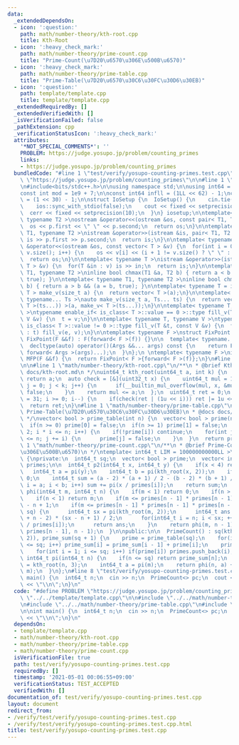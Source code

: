 ```yaml
---
data:
  _extendedDependsOn:
  - icon: ':question:'
    path: math/number-theory/kth-root.cpp
    title: Kth-Root
  - icon: ':heavy_check_mark:'
    path: math/number-theory/prime-count.cpp
    title: "Prime-Count(\u7D20\u6570\u306E\u500B\u6570)"
  - icon: ':heavy_check_mark:'
    path: math/number-theory/prime-table.cpp
    title: "Prime-Table(\u7D20\u6570\u30C6\u30FC\u30D6\u30EB)"
  - icon: ':question:'
    path: template/template.cpp
    title: template/template.cpp
  _extendedRequiredBy: []
  _extendedVerifiedWith: []
  _isVerificationFailed: false
  _pathExtension: cpp
  _verificationStatusIcon: ':heavy_check_mark:'
  attributes:
    '*NOT_SPECIAL_COMMENTS*': ''
    PROBLEM: https://judge.yosupo.jp/problem/counting_primes
    links:
    - https://judge.yosupo.jp/problem/counting_primes
  bundledCode: "#line 1 \"test/verify/yosupo-counting-primes.test.cpp\"\n#define PROBLEM\
    \ \"https://judge.yosupo.jp/problem/counting_primes\"\n\n#line 1 \"template/template.cpp\"\
    \n#include<bits/stdc++.h>\n\nusing namespace std;\n\nusing int64 = long long;\n\
    const int mod = 1e9 + 7;\n\nconst int64 infll = (1LL << 62) - 1;\nconst int inf\
    \ = (1 << 30) - 1;\n\nstruct IoSetup {\n  IoSetup() {\n    cin.tie(nullptr);\n\
    \    ios::sync_with_stdio(false);\n    cout << fixed << setprecision(10);\n  \
    \  cerr << fixed << setprecision(10);\n  }\n} iosetup;\n\ntemplate< typename T1,\
    \ typename T2 >\nostream &operator<<(ostream &os, const pair< T1, T2 >& p) {\n\
    \  os << p.first << \" \" << p.second;\n  return os;\n}\n\ntemplate< typename\
    \ T1, typename T2 >\nistream &operator>>(istream &is, pair< T1, T2 > &p) {\n \
    \ is >> p.first >> p.second;\n  return is;\n}\n\ntemplate< typename T >\nostream\
    \ &operator<<(ostream &os, const vector< T > &v) {\n  for(int i = 0; i < (int)\
    \ v.size(); i++) {\n    os << v[i] << (i + 1 != v.size() ? \" \" : \"\");\n  }\n\
    \  return os;\n}\n\ntemplate< typename T >\nistream &operator>>(istream &is, vector<\
    \ T > &v) {\n  for(T &in : v) is >> in;\n  return is;\n}\n\ntemplate< typename\
    \ T1, typename T2 >\ninline bool chmax(T1 &a, T2 b) { return a < b && (a = b,\
    \ true); }\n\ntemplate< typename T1, typename T2 >\ninline bool chmin(T1 &a, T2\
    \ b) { return a > b && (a = b, true); }\n\ntemplate< typename T = int64 >\nvector<\
    \ T > make_v(size_t a) {\n  return vector< T >(a);\n}\n\ntemplate< typename T,\
    \ typename... Ts >\nauto make_v(size_t a, Ts... ts) {\n  return vector< decltype(make_v<\
    \ T >(ts...)) >(a, make_v< T >(ts...));\n}\n\ntemplate< typename T, typename V\
    \ >\ntypename enable_if< is_class< T >::value == 0 >::type fill_v(T &t, const\
    \ V &v) {\n  t = v;\n}\n\ntemplate< typename T, typename V >\ntypename enable_if<\
    \ is_class< T >::value != 0 >::type fill_v(T &t, const V &v) {\n  for(auto &e\
    \ : t) fill_v(e, v);\n}\n\ntemplate< typename F >\nstruct FixPoint : F {\n  explicit\
    \ FixPoint(F &&f) : F(forward< F >(f)) {}\n\n  template< typename... Args >\n\
    \  decltype(auto) operator()(Args &&... args) const {\n    return F::operator()(*this,\
    \ forward< Args >(args)...);\n  }\n};\n \ntemplate< typename F >\ninline decltype(auto)\
    \ MFP(F &&f) {\n  return FixPoint< F >{forward< F >(f)};\n}\n#line 4 \"test/verify/yosupo-counting-primes.test.cpp\"\
    \n\n#line 1 \"math/number-theory/kth-root.cpp\"\n/**\n * @brief Kth-Root\n * @docs\
    \ docs/kth-root.md\n */\nuint64_t kth_root(uint64_t a, int k) {\n  if(k == 1)\
    \ return a;\n  auto check = [&](uint32_t x) {\n    uint64_t mul = 1;\n    for(int\
    \ j = 0; j < k; j++) {\n      if(__builtin_mul_overflow(mul, x, &mul)) return\
    \ false;\n    }\n    return mul <= a;\n  };\n  uint64_t ret = 0;\n  for(int i\
    \ = 31; i >= 0; i--) {\n    if(check(ret | (1u << i))) ret |= 1u << i;\n  }\n\
    \  return ret;\n}\n#line 1 \"math/number-theory/prime-table.cpp\"\n/**\n * @brief\
    \ Prime-Table(\u7D20\u6570\u30C6\u30FC\u30D6\u30EB)\n * @docs docs/prime-table.md\n\
    \ */\nvector< bool > prime_table(int n) {\n  vector< bool > prime(n + 1, true);\n\
    \  if(n >= 0) prime[0] = false;\n  if(n >= 1) prime[1] = false;\n  for(int i =\
    \ 2; i * i <= n; i++) {\n    if(!prime[i]) continue;\n    for(int j = i * i; j\
    \ <= n; j += i) {\n      prime[j] = false;\n    }\n  }\n  return prime;\n}\n#line\
    \ 1 \"math/number-theory/prime-count.cpp\"\n/**\n * @brief Prime-Count(\u7D20\u6570\
    \u306E\u500B\u6570)\n */\ntemplate< int64_t LIM = 100000000000LL >\nstruct PrimeCount\
    \ {\nprivate:\n  int64_t sq;\n  vector< bool > prime;\n  vector< int64_t > prime_sum,\
    \ primes;\n\n  int64_t p2(int64_t x, int64_t y) {\n    if(x < 4) return 0;\n \
    \   int64_t a = pi(y);\n    int64_t b = pi(kth_root(x, 2));\n    if(a >= b) return\
    \ 0;\n    int64_t sum = (a - 2) * (a + 1) / 2 - (b - 2) * (b + 1) / 2;\n    for(int64_t\
    \ i = a; i < b; i++) sum += pi(x / primes[i]);\n    return sum;\n  }\n\n  int64_t\
    \ phi(int64_t m, int64_t n) {\n    if(m < 1) return 0;\n    if(n > m) return 1;\n\
    \    if(n < 1) return m;\n    if(m <= primes[n - 1] * primes[n - 1]) return pi(m)\
    \ - n + 1;\n    if(m <= primes[n - 1] * primes[n - 1] * primes[n - 1] && m <=\
    \ sq) {\n      int64_t sx = pi(kth_root(m, 2));\n      int64_t ans = pi(m) - (sx\
    \ + n - 2) * (sx - n + 1) / 2;\n      for(int64_t i = n; i < sx; ++i) ans += pi(m\
    \ / primes[i]);\n      return ans;\n    }\n    return phi(m, n - 1) - phi(m /\
    \ primes[n - 1], n - 1);\n  }\n\npublic:\n\n  PrimeCount() : sq(kth_root(LIM,\
    \ 2)), prime_sum(sq + 1) {\n    prime = prime_table(sq);\n    for(int i = 1; i\
    \ <= sq; i++) prime_sum[i] = prime_sum[i - 1] + prime[i];\n    primes.reserve(prime_sum[sq]);\n\
    \    for(int i = 1; i <= sq; i++) if(prime[i]) primes.push_back(i);\n  }\n\n \
    \ int64_t pi(int64_t n) {\n    if(n <= sq) return prime_sum[n];\n    int64_t m\
    \ = kth_root(n, 3);\n    int64_t a = pi(m);\n    return phi(n, a) + a - 1 - p2(n,\
    \ m);\n  }\n};\n#line 8 \"test/verify/yosupo-counting-primes.test.cpp\"\n\nint\
    \ main() {\n  int64_t n;\n  cin >> n;\n  PrimeCount<> pc;\n  cout << pc.pi(n)\
    \ << \"\\n\";\n}\n"
  code: "#define PROBLEM \"https://judge.yosupo.jp/problem/counting_primes\"\n\n#include\
    \ \"../../template/template.cpp\"\n\n#include \"../../math/number-theory/kth-root.cpp\"\
    \n#include \"../../math/number-theory/prime-table.cpp\"\n#include \"../../math/number-theory/prime-count.cpp\"\
    \n\nint main() {\n  int64_t n;\n  cin >> n;\n  PrimeCount<> pc;\n  cout << pc.pi(n)\
    \ << \"\\n\";\n}\n"
  dependsOn:
  - template/template.cpp
  - math/number-theory/kth-root.cpp
  - math/number-theory/prime-table.cpp
  - math/number-theory/prime-count.cpp
  isVerificationFile: true
  path: test/verify/yosupo-counting-primes.test.cpp
  requiredBy: []
  timestamp: '2021-05-01 00:06:55+09:00'
  verificationStatus: TEST_ACCEPTED
  verifiedWith: []
documentation_of: test/verify/yosupo-counting-primes.test.cpp
layout: document
redirect_from:
- /verify/test/verify/yosupo-counting-primes.test.cpp
- /verify/test/verify/yosupo-counting-primes.test.cpp.html
title: test/verify/yosupo-counting-primes.test.cpp
---
```

